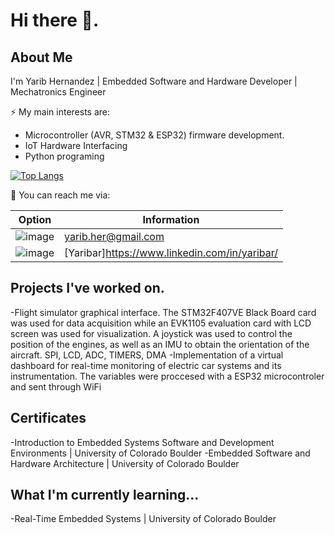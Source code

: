 # Hi there 👋.
## About Me
I'm Yarib Hernandez | Embedded Software and Hardware Developer | Mechatronics Engineer

⚡ My main interests are:
  - Microcontroller (AVR, STM32 & ESP32) firmware development.
  - IoT Hardware Interfacing
  - Python programing 

[![Top Langs](https://github-readme-stats.vercel.app/api/top-langs/?username=Yaribar&layout=compact)](https://github.com/anuraghazra/github-readme-stats)

💬 You can reach me via:

| Option | Information |
| ----------- | ----------- |
| ![image](https://img.shields.io/badge/Gmail-D14836?style=for-the-badge&logo=gmail&logoColor=white) | yarib.her@gmail.com  |
| ![image](https://img.shields.io/badge/LinkedIn-0077B5?style=for-the-badge&logo=linkedin&logoColor=white) |  [Yaribar]https://www.linkedin.com/in/yaribar/ | 
  

## Projects I've worked on.

  -Flight simulator graphical interface. The STM32F407VE Black Board card was used for data acquisition while an EVK1105 evaluation card with LCD screen was used for visualization. A joystick was used to control the position of the engines, as well as an IMU to obtain the orientation of the aircraft. SPI, LCD, ADC, TIMERS, DMA
  -Implementation of a virtual dashboard for real-time monitoring of electric car systems and its instrumentation. The variables were proccesed with a ESP32 microcontroler and sent through WiFi
  
## Certificates

  -Introduction to Embedded Systems Software and Development Environments | University of Colorado Boulder
  -Embedded Software and Hardware Architecture | University of Colorado Boulder
## What I'm currently learning...
-Real-Time Embedded Systems | University of Colorado Boulder
